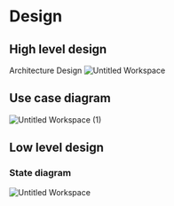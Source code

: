 # Design 
## High level design
Architecture Design
![Untitled Workspace](https://user-images.githubusercontent.com/65846052/114422292-c32f6500-9bd3-11eb-9099-f502d8a84c37.png)

## Use case diagram
![Untitled Workspace (1)](https://user-images.githubusercontent.com/65846052/114498726-3cfe3780-9c42-11eb-8acd-9e1d65ad55f0.png)

## Low level design 
### State diagram
![Untitled Workspace](https://user-images.githubusercontent.com/65846052/114727821-2946f400-9d5c-11eb-992c-21ce3271dcee.png)


